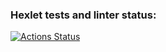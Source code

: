 ### Hexlet tests and linter status:
[![Actions Status](https://github.com/VikaBasharo/frontend-project-lvl1/workflows/hexlet-check/badge.svg)](https://github.com/VikaBasharo/frontend-project-lvl1/actions)